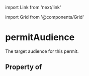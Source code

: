 import Link from 'next/link'
  
import Grid from '@components/Grid'

# permitAudience

The target audience for this permit.

## Property of



